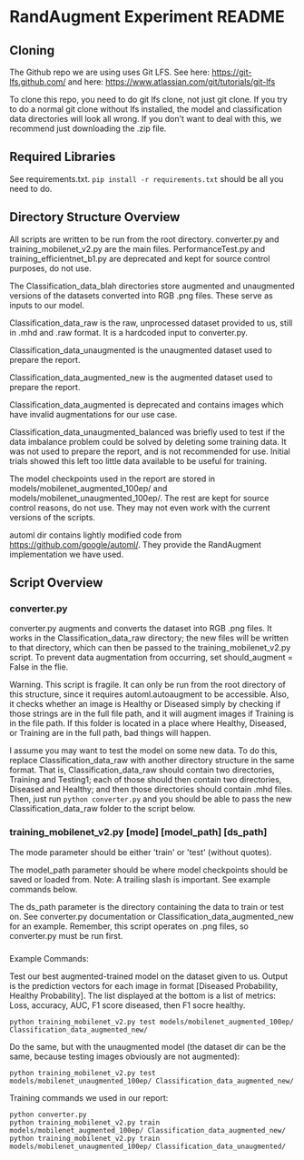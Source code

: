 # RandAugment Experiment README
## Cloning
The Github repo we are using uses Git LFS. See here: https://git-lfs.github.com/ and here: https://www.atlassian.com/git/tutorials/git-lfs

To clone this repo, you need to do git lfs clone, not just git clone. If you try to do a normal git clone without lfs installed, the model and classification data directories will look all wrong. If you don't want to deal with this, we recommend just downloading the .zip file.
## Required Libraries
See requirements.txt. `pip install -r requirements.txt` should be all you need to do.
## Directory Structure Overview
All scripts are written to be run from the root directory. converter.py and training_mobilenet_v2.py are the main files. PerformanceTest.py and training_efficientnet_b1.py are deprecated and kept for source control purposes, do not use.

The Classification_data_blah directories store augmented and unaugmented versions of the datasets converted into RGB .png files. These serve as inputs to our model.

Classification_data_raw is the raw, unprocessed dataset provided to us, still in .mhd and .raw format. It is a hardcoded input to converter.py.

Classification_data_unaugmented is the unaugmented dataset used to prepare the report.

Classification_data_augmented_new is the augmented dataset used to prepare the report.

Classification_data_augmented is deprecated and contains images which have invalid augmentations for our use case.

Classification_data_unaugmented_balanced was briefly used to test if the data imbalance problem could be solved by deleting some training data. It was not used to prepare the report, and is not recommended for use. Initial trials showed this left too little data available to be useful for training.

The model checkpoints used in the report are stored in models/mobilenet_augmented_100ep/ and models/mobilenet_unaugmented_100ep/. The rest are kept for source control reasons, do not use. They may not even work with the current versions of the scripts.

automl dir contains lightly modified code from  https://github.com/google/automl/. They provide the RandAugment implementation we have used.

## Script Overview
### converter.py
converter.py augments and converts the dataset into RGB .png files. It works in the Classification_data_raw directory; the new files will be written to that directory, which can then be passed to the training_mobilenet_v2.py script. To prevent data augmentation from occurring, set should_augment = False in the flie.

Warning. This script is fragile. It can only be run from the root directory of this structure, since it requires automl.autoaugment to be accessible. Also, it checks whether an image is Healthy or Diseased simply by checking if those strings are in the full file path, and it will augment images if Training is in the file path. If this folder is located in a place where Healthy, Diseased, or Training are in the full path, bad things will happen.

I assume you may want to test the model on some new data. To do this, replace Classification_data_raw with another directory structure in the same format. That is, Classification_data_raw should contain two directories, Training and Testing1; each of those should then contain two directories, Diseased and Healthy; and then those directories should contain .mhd files. Then, just run `python converter.py` and you should be able to pass the new Classification_data_raw folder to the script below.

### training_mobilenet_v2.py [mode] [model_path] [ds_path]

The mode parameter should be either 'train' or 'test' (without quotes). 

The model_path parameter should be where model checkpoints should be saved or loaded from. Note: A trailing slash is important. See example commands below. 

The ds_path parameter is the directory containing the data to train or test on. See converter.py documentation or Classification_data_augmented_new for an example. Remember, this script operates on .png files, so converter.py must be run first.

###
Example Commands:

Test our best augmented-trained model on the dataset given to us. Output is the prediction vectors for each image in format [Diseased Probability, Healthy Probability]. The list displayed at the bottom is a list of metrics: Loss, accuracy, AUC, F1 score diseased, then F1 socre healthy.
```
python training_mobilenet_v2.py test models/mobilenet_augmented_100ep/ Classification_data_augmented_new/
```

Do the same, but with the unaugmented model (the dataset dir can be the same, because testing images obviously are not augmented):
```
python training_mobilenet_v2.py test models/mobilenet_unaugmented_100ep/ Classification_data_augmented_new/
```

Training commands we used in our report:
```
python converter.py
python training_mobilenet_v2.py train models/mobilenet_augmented_100ep/ Classification_data_augmented_new/
python training_mobilenet_v2.py train models/mobilenet_unaugmented_100ep/ Classification_data_unaugmented/
```